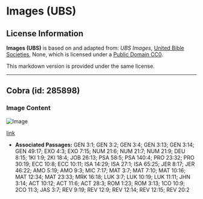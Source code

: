 # Images (UBS)

## License Information

**Images (UBS)** is based on and adapted from: _UBS Images_, [United Bible Societies](https://unitedbiblesocieties.org/), None, which is licensed under a [Public Domain CC0](https://creativecommons.org/public-domain/cc0/).

This markdown version is provided under the same license.



--------------------------------

## Cobra (id: 285898)

### Image Content

![Image](https://cdn.aquifer.bible/aquifer-content/resources/Media/WEB-0817_snake.jpg)

[link](https://cdn.aquifer.bible/aquifer-content/resources/Media/WEB-0817_snake.jpg)

* **Associated Passages:** GEN 3:1; GEN 3:2; GEN 3:4; GEN 3:13; GEN 3:14; GEN 49:17; EXO 4:3; EXO 7:15; NUM 21:6; NUM 21:7; NUM 21:9; DEU 8:15; 1KI 1:9; 2KI 18:4; JOB 26:13; PSA 58:5; PSA 140:4; PRO 23:32; PRO 30:19; ECC 10:8; ECC 10:11; ISA 14:29; ISA 27:1; ISA 65:25; JER 8:17; JER 46:22; AMO 5:19; AMO 9:3; MIC 7:17; MAT 3:7; MAT 7:10; MAT 10:16; MAT 12:34; MAT 23:33; MRK 16:18; LUK 3:7; LUK 10:19; LUK 11:11; JHN 3:14; ACT 10:12; ACT 11:6; ACT 28:3; ROM 1:23; ROM 3:13; 1CO 10:9; 2CO 11:3; JAS 3:7; REV 9:19; REV 12:9; REV 12:14; REV 12:15; REV 20:2

